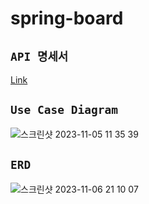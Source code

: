 # spring-board


## ``API 명세서``

[Link](https://documenter.getpostman.com/view/25748761/2s9YXfbiZ3)

## ``Use Case Diagram``
![스크린샷 2023-11-05 11 35 39](https://github.com/junxtar/spring-board/assets/75934088/431ab1cc-332d-4e86-ad55-be0a799ffede)

## ``ERD``
![스크린샷 2023-11-06 21 10 07](https://github.com/junxtar/spring-board/assets/75934088/0e72c223-f4c0-49cf-a1f4-9d839035db29)
